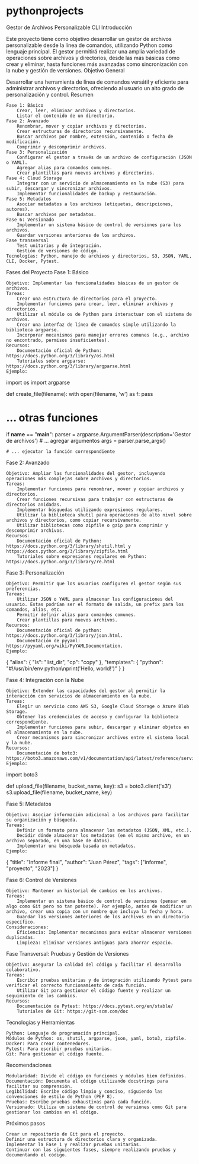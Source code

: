 # pythonprojects
Gestor de Archivos Personalizable CLI
Introducción

Este proyecto tiene como objetivo desarrollar un gestor de archivos personalizable desde la línea de comandos, utilizando Python como lenguaje principal. El gestor permitirá realizar una amplia variedad de operaciones sobre archivos y directorios, desde las más básicas como crear y eliminar, hasta funciones más avanzadas como sincronización con la nube y gestión de versiones.
Objetivo General

Desarrollar una herramienta de línea de comandos versátil y eficiente para administrar archivos y directorios, ofreciendo al usuario un alto grado de personalización y control.
Resumen

    Fase 1: Básico
        Crear, leer, eliminar archivos y directorios.
        Listar el contenido de un directorio.
    Fase 2: Avanzado
        Renombrar, mover y copiar archivos y directorios.
        Crear estructuras de directorios recursivamente.
        Buscar archivos por nombre, extensión, contenido o fecha de modificación.
        Comprimir y descomprimir archivos.
    Fase 3: Personalización
        Configurar el gestor a través de un archivo de configuración (JSON o YAML).
        Agregar alias para comandos comunes.
        Crear plantillas para nuevos archivos y directorios.
    Fase 4: Cloud Storage
        Integrar con un servicio de almacenamiento en la nube (S3) para subir, descargar y sincronizar archivos.
        Implementar funcionalidades de backup y restauración.
    Fase 5: Metadatos
        Asociar metadatos a los archivos (etiquetas, descripciones, autores).
        Buscar archivos por metadatos.
    Fase 6: Versionado
        Implementar un sistema básico de control de versiones para los archivos.
        Guardar versiones anteriores de los archivos.
    Fase transversal
        Test unitarios y de integración.
        Gestión de versiones de código.
    Tecnologías: Python, manejo de archivos y directorios, S3, JSON, YAML, CLI, Docker, Pytest.

Fases del Proyecto
Fase 1: Básico

    Objetivo: Implementar las funcionalidades básicas de un gestor de archivos.
    Tareas:
        Crear una estructura de directorios para el proyecto.
        Implementar funciones para crear, leer, eliminar archivos y directorios.
        Utilizar el módulo os de Python para interactuar con el sistema de archivos.
        Crear una interfaz de línea de comandos simple utilizando la biblioteca argparse.
        Incorporar mecanismos para manejar errores comunes (e.g., archivo no encontrado, permisos insuficientes).
    Recursos:
        Documentación oficial de Python: https://docs.python.org/3/library/os.html
        Tutoriales sobre argparse: https://docs.python.org/3/library/argparse.html
    Ejemplo:

import os
import argparse

def create_file(filename):
    with open(filename, 'w') as f:
        pass

# ... otras funciones

if __name__ == "__main__":
    parser = argparse.ArgumentParser(description='Gestor de archivos')
    # ... agregar argumentos
    args = parser.parse_args()

    # ... ejecutar la función correspondiente

Fase 2: Avanzado

    Objetivo: Ampliar las funcionalidades del gestor, incluyendo operaciones más complejas sobre archivos y directorios.
    Tareas:
        Implementar funciones para renombrar, mover y copiar archivos y directorios.
        Crear funciones recursivas para trabajar con estructuras de directorios anidadas.
        Implementar búsquedas utilizando expresiones regulares.
        Utilizar la biblioteca shutil para operaciones de alto nivel sobre archivos y directorios, como copiar recursivamente.
        Utilizar bibliotecas como zipfile o gzip para comprimir y descomprimir archivos.
    Recursos:
        Documentación oficial de Python: https://docs.python.org/3/library/shutil.html y https://docs.python.org/3/library/zipfile.html
        Tutoriales sobre expresiones regulares en Python: https://docs.python.org/3/library/re.html

Fase 3: Personalización

    Objetivo: Permitir que los usuarios configuren el gestor según sus preferencias.
    Tareas:
        Utilizar JSON o YAML para almacenar las configuraciones del usuario. Estas podrían ser el formato de salida, un prefix para los comandos, alias, etc.
        Permitir definir alias para comandos comunes.
        Crear plantillas para nuevos archivos.
    Recursos:
        Documentación oficial de python: https://docs.python.org/3/library/json.html.
        Documentación de pyyaml: https://pyyaml.org/wiki/PyYAMLDocumentation.
    Ejemplo:

{
  "alias": {
    "ls": "list_dir",
    "cp": "copy"
  },
  "templates": {
    "python": "#!/usr/bin/env python\nprint('Hello, world!')"
    }
}

Fase 4: Integración con la Nube

    Objetivo: Extender las capacidades del gestor al permitir la interacción con servicios de almacenamiento en la nube.
    Tareas:
        Elegir un servicio como AWS S3, Google Cloud Storage o Azure Blob Storage.
        Obtener las credenciales de acceso y configurar la biblioteca correspondiente.
        Implementar funciones para subir, descargar y eliminar objetos en el almacenamiento en la nube.
        Crear mecanismos para sincronizar archivos entre el sistema local y la nube.
    Recursos:
        Documentación de boto3: https://boto3.amazonaws.com/v1/documentation/api/latest/reference/services/s3.html
    Ejemplo:

import boto3

def upload_file(filename, bucket_name, key):
    s3 = boto3.client('s3')
    s3.upload_file(filename, bucket_name, key)

Fase 5: Metadatos

    Objetivo: Asociar información adicional a los archivos para facilitar su organización y búsqueda.
    Tareas:
        Definir un formato para almacenar los metadatos (JSON, XML, etc.).
        Decidir dónde almacenar los metadatos (en el mismo archivo, en un archivo separado, en una base de datos).
        Implementar una búsqueda basada en metadatos.
    Ejemplo:

{
    "title": "Informe final",
    "author": "Juan Pérez",
    "tags": ["informe", "proyecto", "2023"]
}

Fase 6: Control de Versiones

    Objetivo: Mantener un historial de cambios en los archivos.
    Tareas:
        Implementar un sistema básico de control de versiones (pensar en algo como Git pero no tan potente). Por ejemplo, antes de modificar un archivo, crear una copia con un nombre que incluya la fecha y hora.
        Guardar las versiones anteriores de los archivos en un directorio específico.
    Consideraciones:
        Eficiencia: Implementar mecanismos para evitar almacenar versiones duplicadas.
        Limpieza: Eliminar versiones antiguas para ahorrar espacio.

Fase Transversal: Pruebas y Gestión de Versiones

    Objetivo: Asegurar la calidad del código y facilitar el desarrollo colaborativo.
    Tareas:
        Escribir pruebas unitarias y de integración utilizando Pytest para verificar el correcto funcionamiento de cada función.
        Utilizar Git para gestionar el código fuente y realizar un seguimiento de los cambios.
    Recursos:
        Documentación de Pytest: https://docs.pytest.org/en/stable/
        Tutoriales de Git: https://git-scm.com/doc

Tecnologías y Herramientas

    Python: Lenguaje de programación principal.
    Módulos de Python: os, shutil, argparse, json, yaml, boto3, zipfile.
    Docker: Para crear contenedores.
    Pytest: Para escribir pruebas unitarias.
    Git: Para gestionar el código fuente.

Recomendaciones

    Modularidad: Divide el código en funciones y módulos bien definidos.
    Documentación: Documenta el código utilizando docstrings para facilitar su comprensión.
    Legibilidad: Escribe código limpio y conciso, siguiendo las convenciones de estilo de Python (PEP 8).
    Pruebas: Escribe pruebas exhaustivas para cada función.
    Versionado: Utiliza un sistema de control de versiones como Git para gestionar los cambios en el código.

Próximos pasos

    Crear un repositorio de Git para el proyecto.
    Definir una estructura de directorios clara y organizada.
    Implementar la Fase 1 y realizar pruebas unitarias.
    Continuar con las siguientes fases, siempre realizando pruebas y documentando el código.
